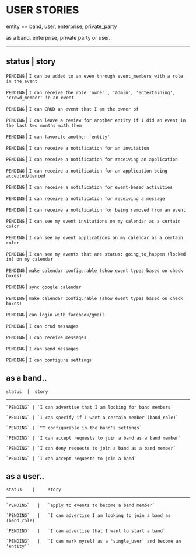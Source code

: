 # USER STORIES

entity == band, user, enterprise, private_party

as a band, enterprise, private party or user..

----------------------------------------------
  status    |     story
----------------------------------------------

  `PENDING`   |   `I can be added to an even through event_members with a role in the event`

  `PENDING`   |   `I can receive the role 'owner', 'admin', 'entertaining', 'crowd_member' in an event`

  `PENDING`   |   `I can CRUD an event that I am the owner of`

  `PENDING`   |   `I can leave a review for another entity if I did an event in the last two months with them`

  `PENDING`   |   `I can favorite another 'entity'`

  `PENDING`   |   `I can receive a notification for an invitation`

  `PENDING`   |   `I can receive a notification for receiving an application`

  `PENDING`   |   `I can receive a notification for an application being accepted/denied`

  `PENDING`   |   `I can receive a notification for event-based activities`

  `PENDING`   |   `I can receive a notification for receiving a message`

  `PENDING`   |   `I can receive a notification for being removed from an event`

  `PENDING`   |   `I can see my event invitations on my calendar as a certain color`

  `PENDING`   |   `I can see my event applications on my calendar as a certain color`

  `PENDING`   |   `I can see my events that are status: going_to_happen (locked in) on my calendar`

  `PENDING`   |   `make calendar configurable (show event types based on check boxes)`

  `PENDING`   |   `sync google calendar`

  `PENDING`   |   `make calendar configurable (show event types based on check boxes)`

  `PENDING`   |   `can login with facebook/gmail`

  `PENDING`   |   `I can crud messages`

  `PENDING`   |   `I can receive messages`

  `PENDING`   |   `I can send messages`

  `PENDING`   |   `I can configure settings`


  as a band..
  ----------------------------------------------
    status  |  story
  ----------------------------------------------
    `PENDING` | `I can advertise that I am looking for band members`

    `PENDING` | `I can specify if I want a certain member (band_role)`

    `PENDING` | `^^ configurable in the band's settings`

    `PENDING` | `I can accept requests to join a band as a band member`

    `PENDING` | `I can deny requests to join a band as a band member`

    `PENDING` | `I can accept requests to join a band`



  as a user..
  ----------------------------------------------
    status    |     story
  ----------------------------------------------
    `PENDING`   |   `apply to events to become a band member`

    `PENDING`   |   `I can advertise I am looking to join a band as (band_role)`

    `PENDING`   |   `I can advertise that I want to start a band`

    `PENDING`   |   `I can mark myself as a 'single_user' and become an 'entity'`
